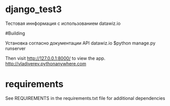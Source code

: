 # django_test3

Тестовая иннформация  с использованием datawiz.io


#Building
<p>
	Установка согласно документации API datawiz.io
	$python manage.py runserver <br/>
</p>

Then visit http://127.0.0.1:8000/ to view the app.  <br/>
http://vladiverev.pythonanywhere.com

# requirements

See REQUIREMENTS in the requirements.txt file for additional dependencies

